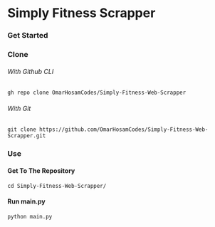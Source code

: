 # Simply Fitness Scrapper

### Get Started

### Clone
###### With Github CLI 
```
gh repo clone OmarHosamCodes/Simply-Fitness-Web-Scrapper

```
###### With Git
```
git clone https://github.com/OmarHosamCodes/Simply-Fitness-Web-Scrapper.git

```
### Use
#### Get To The Repository
``` 
cd Simply-Fitness-Web-Scrapper/

```
#### Run main.py
```
python main.py

```

